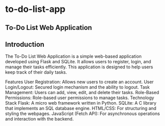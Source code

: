 # to-do-list-app
## To-Do List Web Application
## Introduction
The To-Do List Web Application is a simple web-based application developed using Flask and SQLite. It allows users to register, login, and manage their tasks efficiently. This application is designed to help users keep track of their daily tasks.

Features
User Registration: Allows new users to create an account.
User Login/Logout: Secured login mechanism and the ability to logout.
Task Management: Users can add, view, edit, and delete their tasks.
Role-Based Permissions: Role-based user permissions to manage tasks.
Technology Stack
Flask: A micro web framework written in Python.
SQLite: A C library that implements an SQL database engine.
HTML/CSS: For structuring and styling the webpages.
JavaScript (Fetch API): For asynchronous operations and interaction with the backend.
